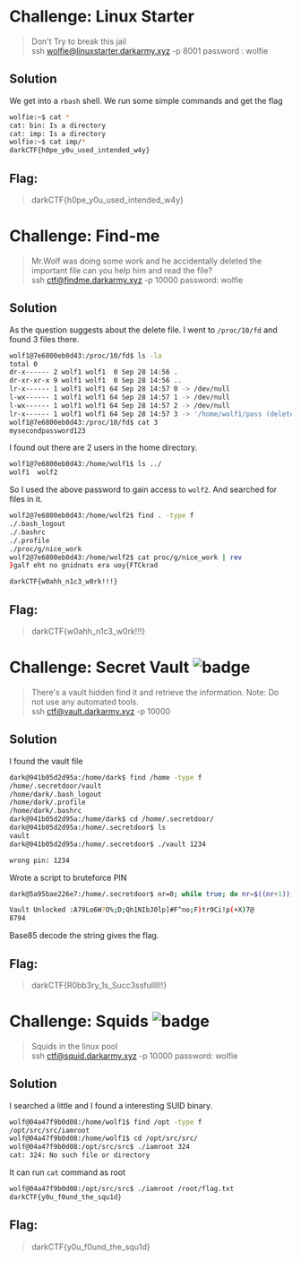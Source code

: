 # Challenge: Linux Starter
>Don't Try to break this jail<br>
ssh wolfie@linuxstarter.darkarmy.xyz -p 8001 password : wolfie

## Solution
We get into a `rbash` shell. We run some simple commands and get the flag<br>
```bash
wolfie:~$ cat *
cat: bin: Is a directory
cat: imp: Is a directory
wolfie:~$ cat imp/*
darkCTF{h0pe_y0u_used_intended_w4y}
```
## Flag:
>darkCTF{h0pe_y0u_used_intended_w4y}

# Challenge: Find-me
>Mr.Wolf was doing some work and he accidentally deleted the important file can you help him and read the file?<br>
ssh ctf@findme.darkarmy.xyz -p 10000 password: wolfie

## Solution
As the question suggests about the delete file. I went to `/proc/10/fd` and found 3 files there.
```bash
wolf1@7e6800eb0d43:/proc/10/fd$ ls -la
total 0
dr-x------ 2 wolf1 wolf1  0 Sep 28 14:56 .
dr-xr-xr-x 9 wolf1 wolf1  0 Sep 28 14:56 ..
lr-x------ 1 wolf1 wolf1 64 Sep 28 14:57 0 -> /dev/null
l-wx------ 1 wolf1 wolf1 64 Sep 28 14:57 1 -> /dev/null
l-wx------ 1 wolf1 wolf1 64 Sep 28 14:57 2 -> /dev/null
lr-x------ 1 wolf1 wolf1 64 Sep 28 14:57 3 -> '/home/wolf1/pass (deleted)'
wolf1@7e6800eb0d43:/proc/10/fd$ cat 3
mysecondpassword123
```
I found out there are 2 users in the home directory.
```bash
wolf1@7e6800eb0d43:/home/wolf1$ ls ../
wolf1  wolf2
```
So I used the above password to gain access to `wolf2`. And searched for files in it.
```bash
wolf2@7e6800eb0d43:/home/wolf2$ find . -type f
./.bash_logout
./.bashrc
./.profile
./proc/g/nice_work
wolf2@7e6800eb0d43:/home/wolf2$ cat proc/g/nice_work | rev
}galf eht no gnidnats era uoy{FTCkrad

darkCTF{w0ahh_n1c3_w0rk!!!}
```
## Flag:
>darkCTF{w0ahh_n1c3_w0rk!!!}

# Challenge: Secret Vault ![badge](https://img.shields.io/badge/Post%20CTF-Writeup-success)
>There's a vault hidden find it and retrieve the information. Note: Do not use any automated tools.<br>
ssh ctf@vault.darkarmy.xyz -p 10000

## Solution
I found the vault file
```bash
dark@941b05d2d95a:/home/dark$ find /home -type f
/home/.secretdoor/vault
/home/dark/.bash_logout
/home/dark/.profile
/home/dark/.bashrc
dark@941b05d2d95a:/home/dark$ cd /home/.secretdoor/
dark@941b05d2d95a:/home/.secretdoor$ ls
vault
dark@941b05d2d95a:/home/.secretdoor$ ./vault 1234

wrong pin: 1234
```
Wrote a script to bruteforce PIN
```bash
dark@5a95bae226e7:/home/.secretdoor$ nr=0; while true; do nr=$((nr+1)); if [[ $(./vault $nr) != *"wrong"* ]]; then ./vault $nr; echo $nr; fi; done;

Vault Unlocked :A79Lo6W?O%;D;Qh1NIbJ0lp]#F^no;F)tr9Ci!p(+X)7@ 
8794
```
Base85 decode the string gives the flag.

## Flag:
>darkCTF{R0bb3ry_1s_Succ3ssfullll!!}

# Challenge: Squids ![badge](https://img.shields.io/badge/Post%20CTF-Writeup-success)
>Squids in the linux pool<br>
ssh ctf@squid.darkarmy.xyz -p 10000 password: wolfie

## Solution
I searched a little and I found a interesting SUID binary.
```bash
wolf@04a47f9b0d08:/home/wolf1$ find /opt -type f
/opt/src/src/iamroot
wolf@04a47f9b0d08:/home/wolf1$ cd /opt/src/src/
wolf@04a47f9b0d08:/opt/src/src$ ./iamroot 324
cat: 324: No such file or directory
```
It can run `cat` command as root
```bash
wolf@04a47f9b0d08:/opt/src/src$ ./iamroot /root/flag.txt
darkCTF{y0u_f0und_the_squ1d}
```
## Flag:
> darkCTF{y0u_f0und_the_squ1d}
